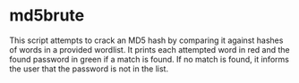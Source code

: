 # md5brute
This script attempts to crack an MD5 hash by comparing it against hashes of words in a provided wordlist. It prints each attempted word in red and the found password in green if a match is found. If no match is found, it informs the user that the password is not in the list.
